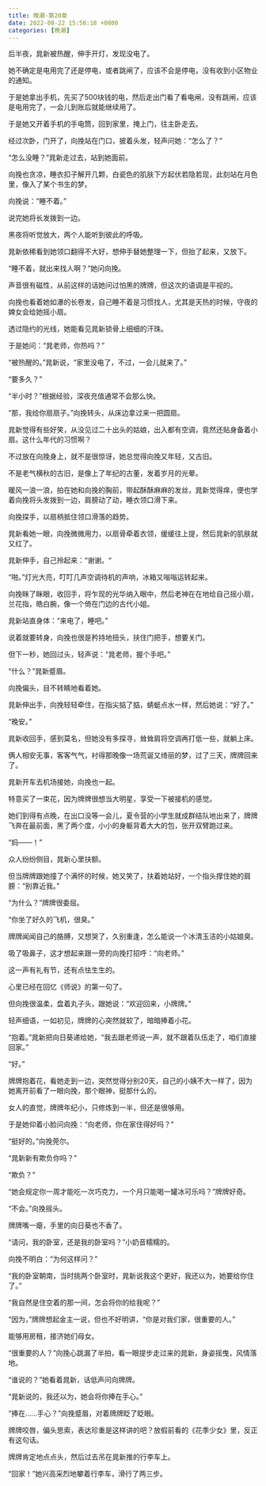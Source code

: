 ```yaml
---
title: 晚潮-第20章
date: 2022-08-22 15:58:18 +0800
categories: [晚潮]
---
```


后半夜，晁新被热醒，伸手开灯，发现没电了。

她不确定是电用完了还是停电，或者跳闸了，应该不会是停电，没有收到小区物业的通知。

于是她拿出手机，先买了500块钱的电，然后走出门看了看电闸，没有跳闸，应该是电用完了，一会儿到账后就能继续用了。

于是她又开着手机的手电筒，回到家里，掩上门，往主卧走去。

经过次卧，门开了，向挽站在门口，披着头发，轻声问她：“怎么了？”

“怎么没睡？”晁新走过去，站到她面前。

向挽也贪凉，睡衣扣子解开几颗，白瓷色的肌肤下方起伏若隐若现，此刻站在月色里，像入了某个书生的梦。

向挽说：“睡不着。”

说完她将长发拨到一边。

黑夜将听觉放大，两个人能听到彼此的呼吸。

晁新依稀看到她领口翻得不大好，想伸手替她整理一下，但抬了起来，又放下。

“睡不着，就出来找人啊？”她问向挽。

声音很有磁性，从前这样的话她问过怕黑的牌牌，但这次的语调是平视的。

向挽也看着她如瀑的长卷发，自己睡不着是习惯找人，尤其是天热的时候，守夜的婢女会给她摇小扇。

透过隐约的光线，她能看见晁新锁骨上细细的汗珠。

于是她问：“晁老师，你热吗？”

“被热醒的。”晁新说，“家里没电了，不过，一会儿就来了。”

“要多久？”

“半小时？”根据经验，深夜充值通常不会那么快。

“那，我给你扇扇子。”向挽转头，从床边拿过来一把圆扇。

晁新觉得有些好笑，从没见过二十出头的姑娘，出入都有空调，竟然还贴身备着小扇。这什么年代的习惯啊？

不过放在向挽身上，就不是很惊讶，她总觉得向挽又年轻，又古旧。

不是老气横秋的古旧，是像上了年纪的古董，发着岁月的光晕。

暖风一浪一浪，拍在她和向挽的胸前，带起酥酥麻麻的发丝，晁新觉得痒，便也学着向挽将头发拨到一边，肩膀动了动，睡衣领口滑下来。

向挽探手，以扇柄抵住领口滑落的趋势。

晁新看她一眼，向挽微微用力，以扇骨牵着衣领，缓缓往上提，然后晁新的肌肤就又红了。

晁新伸手，自己拎起来：“谢谢。“

“啪。”灯光大亮，叮叮几声空调待机的声响，冰箱又嗡嗡运转起来。

向挽眯了眯眼，收回手，将乍现的光华纳入眼中，然后老神在在地给自己摇小扇，兰花指，皓白腕，像一个倚在门边的古代小姐。

晁新站直身体：“来电了，睡吧。”

说着就要转身，向挽也很是矜持地扭头，扶住门把手，想要关门。

但下一秒，她回过头，轻声说：“晁老师，握个手吧。”

“什么？”晁新蹙眉。

向挽偏头，目不转睛地看着她。

晁新伸出手，向挽轻轻牵住，在指尖掂了掂，蜻蜓点水一样，然后她说：“好了。”

“晚安。”

晁新收回手，感到莫名，但她没有多探寻，耸耸肩将空调再打低一些，就躺上床。

俩人相安无事，客客气气，衬得那晚像一场荒诞又绮丽的梦，过了三天，牌牌回来了。

晁新开车去机场接她，向挽也一起。

特意买了一束花，因为牌牌很想当大明星，享受一下被接机的感觉。

她们到得有点晚，在出口没等一会儿，夏令营的小学生就成群结队地出来了，牌牌飞奔在最前面，黑了两个度，小小的身躯背着大大的包，张开双臂跑过来。

“妈——！”

众人纷纷侧目，晁新心里扶额。

但当牌牌跟她撞了个满怀的时候，她又笑了，扶着她站好，一个指头撑住她的肩膀：“别靠近我。”

“为什么？”牌牌很委屈。

“你坐了好久的飞机，很臭。”

牌牌闻闻自己的胳膊，又想哭了，久别重逢，怎么能说一个冰清玉洁的小姑娘臭。

吸了吸鼻子，这才想起来跟一旁的向挽打招呼：“向老师。”

这一声有礼有节，还有点怯生生的。

心里已经在回忆《师说》的第一句了。

但向挽很温柔，盘着丸子头，跟她说：“欢迎回来，小牌牌。”

轻声细语，一如初见，牌牌的心突然就软了，暗暗捧着小花。

“抱着。”晁新把向日葵递给她，“我去跟老师说一声，就不跟着队伍走了，咱们直接回家。”

“好。”

牌牌抱着花，看她走到一边，突然觉得分别20天，自己的小姨不大一样了，因为她离开前看了一眼向挽，那个眼神，挺那什么的。

女人的直觉，牌牌年纪小，只修炼到一半，但还是很够用。

于是她仰着小脸问向挽：“向老师，你在家住得好吗？”

“挺好的。”向挽莞尔。

“晁新新有欺负你吗？”

“欺负？”

“她会规定你一周才能吃一次巧克力，一个月只能喝一罐冰可乐吗？”牌牌好奇。

“不会。”向挽摇头。

牌牌嘴一瘪，手里的向日葵也不香了。

“请问，我的卧室，还是我的卧室吗？”小奶音糯糯的。

向挽不明白：“为何这样问？”

“我的卧室朝南，当时挑两个卧室时，晁新说我这个更好，我还以为，她要给你住了。”

“我自然是住空着的那一间，怎会将你的给我呢？”

“因为，”牌牌想起金主一说，但也不好明讲，“你是对我们家，很重要的人。”

能够用房租，接济她们母女。

“很重要的人？”向挽心跳漏了半拍，看一眼提步走过来的晁新，身姿摇曳，风情落地。

“谁说的？”她看着晁新，话低声问向牌牌。

“晁新说的，我还以为，她会将你捧在手心。”

“捧在……手心？”向挽蹙眉，对着牌牌眨了眨眼。

牌牌咬唇，偏头思索，表达珍重是这样讲的吧？放假前看的《花季少女》里，反正有这句话。

牌牌肯定地点点头，然后过去吊在晁新推的行李车上。

“回家！”她兴高采烈地攀着行李车，滑行了两三步。

